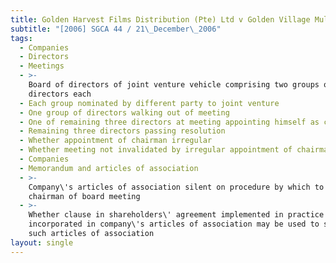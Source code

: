 ```yaml
---
title: Golden Harvest Films Distribution (Pte) Ltd v Golden Village Multiplex Pte Ltd
subtitle: "[2006] SGCA 44 / 21\_December\_2006"
tags:
  - Companies
  - Directors
  - Meetings
  - >-
    Board of directors of joint venture vehicle comprising two groups of three
    directors each
  - Each group nominated by different party to joint venture
  - One group of directors walking out of meeting
  - One of remaining three directors at meeting appointing himself as chairman
  - Remaining three directors passing resolution
  - Whether appointment of chairman irregular
  - Whether meeting not invalidated by irregular appointment of chairman
  - Companies
  - Memorandum and articles of association
  - >-
    Company\'s articles of association silent on procedure by which to appoint
    chairman of board meeting
  - >-
    Whether clause in shareholders\' agreement implemented in practice but not
    incorporated in company\'s articles of association may be used to supplement
    such articles of association
layout: single
---
```


